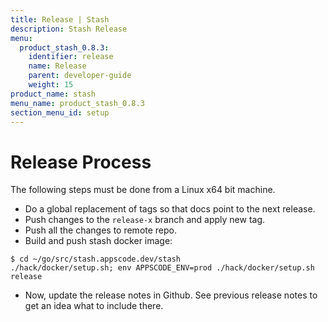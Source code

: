 ```yaml
---
title: Release | Stash
description: Stash Release
menu:
  product_stash_0.8.3:
    identifier: release
    name: Release
    parent: developer-guide
    weight: 15
product_name: stash
menu_name: product_stash_0.8.3
section_menu_id: setup
---
```

# Release Process

The following steps must be done from a Linux x64 bit machine.

- Do a global replacement of tags so that docs point to the next release.
- Push changes to the `release-x` branch and apply new tag.
- Push all the changes to remote repo.
- Build and push stash docker image:
```console
$ cd ~/go/src/stash.appscode.dev/stash
./hack/docker/setup.sh; env APPSCODE_ENV=prod ./hack/docker/setup.sh release
```

- Now, update the release notes in Github. See previous release notes to get an idea what to include there.
